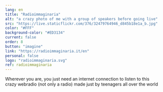 ```yaml
---
lang: en
title: "Radioimmaginaria"
alt: "a crazy photo of me with a group of speakers before going live"
src: "https://live.staticflickr.com/376/32479764946_d845b18e1a_b.jpg"
color: "#FFF"
background-color: "#ED3134"
current: false
order: 8
button: "imagine"
link: "https://radioimmaginaria.it/en"
personal: false
logo: "radioimmaginaria.svg"
ref: radioimmaginaria
---
```

Wherever you are, you just need an internet connection to listen to this crazy webradio (not only a radio) made just by teenagers all over the world

